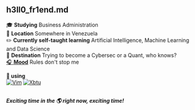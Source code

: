 ## h3ll0_fr1end.md

:mortar_board: **Studying** Business Administration<br/>
:round_pushpin: **Location** Somewhere in Venezuela<br/>
:pencil2: **Currently self-taught learning** Artificial Intelligence, Machine Learning and Data Science<br/>
:triangular_flag_on_post: **Destination** Trying to become a Cybersec or a Quant, who knows?<br>
[:headphones: **Mood**][3] Rules don't stop me

**:blue_heart: using**<br/>
[![Vim](https://img.shields.io/badge/vim-019733?&style=for-the-badge&logo=vim&logoColor=white)][4]  [![Xbtu](https://img.shields.io/badge/xubuntu-2284F2?&style=for-the-badge&logo=xfce&logoColor=white)][5]<br/><br/>

***Exciting time in the :earth_americas: right now, exciting time!***

[1]: https://linkedin.com/in/johnny-vergara/
[2]: https://discord.gg/v2TMWcbf32

[3]: https://www.youtube.com/watch?v=cYupXPf9NZ4

[4]: https://www.vim.org/
[5]: https://xubuntu.org/
